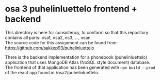# osa 3 puhelinluettelo frontend + backend

This directory is here for consistency, to conform so that this repository contains all parts: osa1, osa2, os3, ..., osan. <br />
The source code for this assignment can be found from: https://github.com/sakkep93/puhelinluettelo <br />

There is the backend implementation for a phonebook (puhelinluettelo) application that uses MongoDB Atlas (NoSQL style document) database.
The frontend of that application has been generated with ```npm build --prod``` of the react app found in /osa2/puhelinluettelo.
